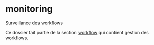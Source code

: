 ﻿# monitoring

Surveillance des workflows

Ce dossier fait partie de la section [workflow](..) qui contient gestion des workflows.
